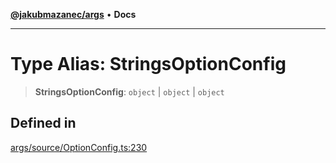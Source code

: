 [**@jakubmazanec/args**](../README.md) • **Docs**

---

# Type Alias: StringsOptionConfig

> **StringsOptionConfig**: `object` \| `object` \| `object`

## Defined in

[args/source/OptionConfig.ts:230](https://github.com/jakubmazanec/tools/blob/4ad59c6b8eb7868ab1902d25f4c1aae28b28a6e4/packages/args/source/OptionConfig.ts#L230)
